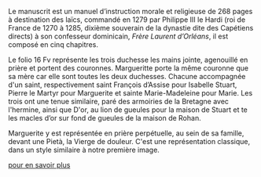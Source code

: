 Le manuscrit est un manuel d’instruction morale et religieuse de 268 pages à destination des laïcs, commandé en 1279 par Philippe III le Hardi (roi de France de 1270 à 1285, dixième souverain de la dynastie dite des Capétiens directs) à son confesseur dominicain, *Frère Laurent d’Orléans*, il est composé en cinq chapitres. 

Le folio 16 Fv représente les trois duchesse les mains jointe, agenouillé en prière et portent des couronnes. Margueritte porte la même couronne que sa mère car elle sont toutes les deux duchesses. Chacune accompagnée d'un saint, respectivement saint François d’Assise pour Isabelle Stuart, Pierre le Martyr pour Marguerite et sainte Marie-Madeleine pour Marie. Les trois ont une tenue similaire, paré des armoiries de la Bretagne avec l'hermine, ainsi que D'or, au lion de gueules pour la maison de Stuart et te les macles d’or sur fond de gueules de la maison de Rohan.

Marguerite y est représentée en prière perpétuelle, au sein de sa famille, devant une Pietà, la Vierge de douleur. C'est une représentation classique, dans un style similaire à notre première image.

[pour en savoir plus](https://perso.univ-lemans.fr/~s193316/Analyse%20dune%20oeuvre%20-%20Geoffrey%20Pose%CC%81.pdf)